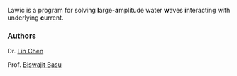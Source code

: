Lawic is a program for solving **l**arge-**a**mplitude water **w**aves **i**nteracting with underlying **c**urrent. 


### Authors
Dr. [Lin Chen](https://chen-lin.github.io)

Prof. [Biswajit Basu](https://www.tcd.ie/research/profiles/?profile=basub)
